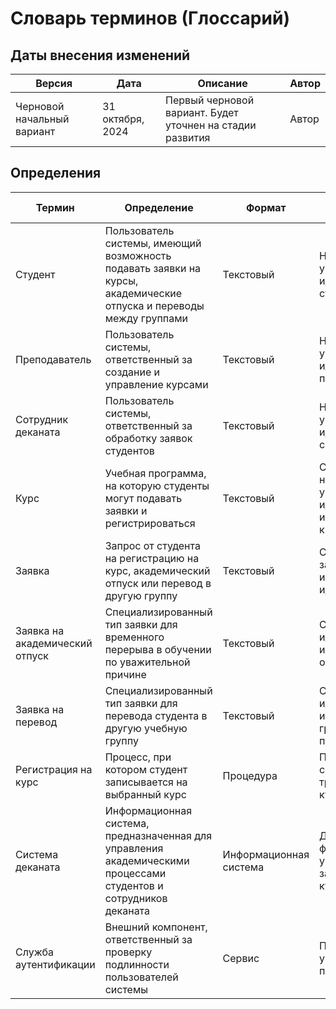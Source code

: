 # Словарь терминов (Глоссарий)

## Даты внесения изменений
| Версия | Дата | Описание | Автор |
| --- | --- | --- | --- |
| Черновой начальный вариант | 31 октября, 2024 | Первый черновой вариант. Будет уточнен на стадии развития | Автор |

## Определения

| Термин | Определение | Формат | Правило верификации | Синоним |
| --- | --- | --- | --- | --- |
| Студент | Пользователь системы, имеющий возможность подавать заявки на курсы, академические отпуска и переводы между группами | Текстовый | Наличие уникального идентификатора студента | Учащийся |
| Преподаватель | Пользователь системы, ответственный за создание и управление курсами | Текстовый | Наличие уникального идентификатора преподавателя | Инструктор |
| Сотрудник деканата | Пользователь системы, ответственный за обработку заявок студентов | Текстовый | Наличие уникального идентификатора сотрудника | Деканат |
| Курс | Учебная программа, на которую студенты могут подавать заявки и регистрироваться | Текстовый | Содержит название, уникальный идентификатор и количество кредитов | Учебный курс |
| Заявка | Запрос от студента на регистрацию на курс, академический отпуск или перевод в другую группу | Текстовый | Содержит тип заявки, детали и уникальный идентификатор | Запрос |
| Заявка на академический отпуск | Специализированный тип заявки для временного перерыва в обучении по уважительной причине | Текстовый | Содержит идентификатор и причину отпуска | Заявка на отпуск |
| Заявка на перевод | Специализированный тип заявки для перевода студента в другую учебную группу | Текстовый | Содержит идентификатор и целевую группу для перевода | Заявка на смену группы |
| Регистрация на курс | Процесс, при котором студент записывается на выбранный курс | Процедура | Проверка соответствия требований к курсу | Запись на курс |
| Система деканата | Информационная система, предназначенная для управления академическими процессами студентов и сотрудников деканата | Информационная система | Доступность функционала управления заявками и курсами | Система управления |
| Служба аутентификации | Внешний компонент, ответственный за проверку подлинности пользователей системы | Сервис | Проверка учетных данных пользователя | Сервис авторизации |

